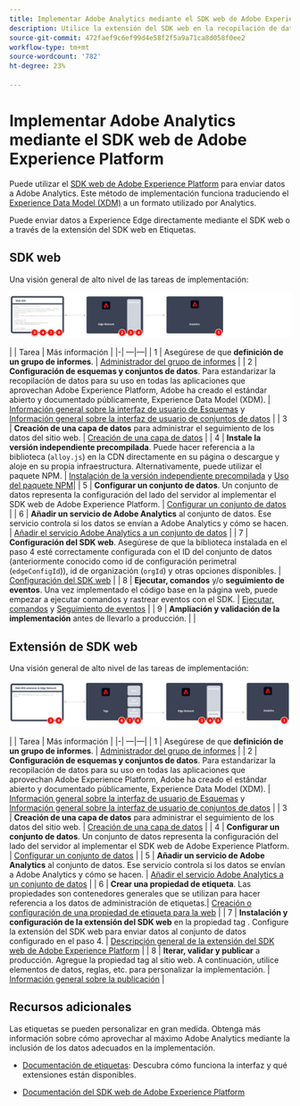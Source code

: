 ```yaml
---
title: Implementar Adobe Analytics mediante el SDK web de Adobe Experience Platform
description: Utilice la extensión del SDK web en la recopilación de datos de Adobe Experience Platform para enviar datos a Adobe Analytics.
source-git-commit: 472faef9c6ef99d4e58f2f5a9a71ca8d058f0ee2
workflow-type: tm+mt
source-wordcount: '782'
ht-degree: 23%

---
```


# Implementar Adobe Analytics mediante el SDK web de Adobe Experience Platform

Puede utilizar el [SDK web de Adobe Experience Platform](https://experienceleague.adobe.com/docs/experience-platform/tags/extensions/client/sdk/overview.html) para enviar datos a Adobe Analytics. Este método de implementación funciona traduciendo el [Experience Data Model (XDM)](https://experienceleague.adobe.com/docs/experience-platform/xdm/home.html?lang=es) a un formato utilizado por Analytics.

Puede enviar datos a Experience Edge directamente mediante el SDK web o a través de la extensión del SDK web en Etiquetas.

## SDK web

Una visión general de alto nivel de las tareas de implementación:

![Implementar Adobe Analytics mediante el flujo de trabajo del SDK web](../../assets/websdk-annotated.png)

| | Tarea | Más información | |-| —|—| | 1 | Asegúrese de que **definición de un grupo de informes**. | [Administrador del grupo de informes](../../../admin/admin/c-manage-report-suites/report-suites-admin.md) | | 2 | **Configuración de esquemas y conjuntos de datos**. Para estandarizar la recopilación de datos para su uso en todas las aplicaciones que aprovechan Adobe Experience Platform, Adobe ha creado el estándar abierto y documentado públicamente, Experience Data Model (XDM). | [Información general sobre la interfaz de usuario de Esquemas](https://experienceleague.adobe.com/docs/experience-platform/xdm/ui/overview.html?lang=es) y [Información general sobre la interfaz de usuario de conjuntos de datos](https://experienceleague.adobe.com/docs/experience-platform/catalog/datasets/user-guide.html?lang=es) | | 3 | **Creación de una capa de datos** para administrar el seguimiento de los datos del sitio web. | [Creación de una capa de datos](../../prepare/data-layer.md) | | 4 | **Instale la versión independiente precompilada**. Puede hacer referencia a la biblioteca (`alloy.js`) en la CDN directamente en su página o descargue y aloje en su propia infraestructura. Alternativamente, puede utilizar el paquete NPM. | [Instalación de la versión independiente precompilada](https://experienceleague.adobe.com/docs/experience-platform/edge/fundamentals/installing-the-sdk.html?lang=en#option-2%3A-installing-the-prebuilt-standalone-version) y [Uso del paquete NPM](https://experienceleague.adobe.com/docs/experience-platform/edge/fundamentals/installing-the-sdk.html?lang=en#option-3%3A-using-the-npm-package)| | 5 | **Configurar un conjunto de datos**. Un conjunto de datos representa la configuración del lado del servidor al implementar el SDK web de Adobe Experience Platform. | [Configurar un conjunto de datos](https://experienceleague.adobe.com/docs/experience-platform/edge/datastreams/configure.html?lang=en) | | 6 | **Añadir un servicio de Adobe Analytics** al conjunto de datos. Ese servicio controla si los datos se envían a Adobe Analytics y cómo se hacen. | [Añadir el servicio Adobe Analytics a un conjunto de datos](https://experienceleague.adobe.com/docs/experience-platform/edge/datastreams/configure.html?lang=en#analytics) | | 7 | **Configuración del SDK web**. Asegúrese de que la biblioteca instalada en el paso 4 esté correctamente configurada con el ID del conjunto de datos (anteriormente conocido como id de configuración perimetral (`edgeConfigId`)), id de organización (`orgId`) y otras opciones disponibles. | [Configuración del SDK web](https://experienceleague.adobe.com/docs/experience-platform/edge/fundamentals/configuring-the-sdk.html?lang=es) | | 8 | **Ejecutar, comandos** y/o **seguimiento de eventos**. Una vez implementado el código base en la página web, puede empezar a ejecutar comandos y rastrear eventos con el SDK. | [Ejecutar, comandos](https://experienceleague.adobe.com/docs/experience-platform/edge/fundamentals/executing-commands.html?lang=en) y [Seguimiento de eventos](https://experienceleague.adobe.com/docs/experience-platform/edge/fundamentals/tracking-events.html?lang=en) | | 9 | **Ampliación y validación de la implementación** antes de llevarlo a producción. | |



## Extensión de SDK web

Una visión general de alto nivel de las tareas de implementación:

![Implementar Adobe Analytics mediante el flujo de trabajo de extensión de SDK web](../../assets/websdk-extension-annotated.png)

| | Tarea | Más información | |-| —|—| | 1 | Asegúrese de que **definición de un grupo de informes**. | [Administrador del grupo de informes](../../../admin/admin/c-manage-report-suites/report-suites-admin.md) | | 2 | **Configuración de esquemas y conjuntos de datos**. Para estandarizar la recopilación de datos para su uso en todas las aplicaciones que aprovechan Adobe Experience Platform, Adobe ha creado el estándar abierto y documentado públicamente, Experience Data Model (XDM). | [Información general sobre la interfaz de usuario de Esquemas](https://experienceleague.adobe.com/docs/experience-platform/xdm/ui/overview.html?lang=es) y [Información general sobre la interfaz de usuario de conjuntos de datos](https://experienceleague.adobe.com/docs/experience-platform/catalog/datasets/user-guide.html?lang=es) | | 3 | **Creación de una capa de datos** para administrar el seguimiento de los datos del sitio web. | [Creación de una capa de datos](../../prepare/data-layer.md) | | 4 | **Configurar un conjunto de datos**. Un conjunto de datos representa la configuración del lado del servidor al implementar el SDK web de Adobe Experience Platform. | [Configurar un conjunto de datos](https://experienceleague.adobe.com/docs/experience-platform/edge/datastreams/configure.html?lang=en) | | 5 | **Añadir un servicio de Adobe Analytics** al conjunto de datos. Ese servicio controla si los datos se envían a Adobe Analytics y cómo se hacen. | [Añadir el servicio Adobe Analytics a un conjunto de datos](https://experienceleague.adobe.com/docs/experience-platform/edge/datastreams/configure.html?lang=en#analytics) | | 6 | **Crear una propiedad de etiqueta**. Las propiedades son contenedores generales que se utilizan para hacer referencia a los datos de administración de etiquetas.| [Creación o configuración de una propiedad de etiqueta para la web](https://experienceleague.adobe.com/docs/experience-platform/tags/admin/companies-and-properties.html?lang=en#for-web) | | 7 | **Instalación y configuración de la extensión del SDK web** en la propiedad tag . Configure la extensión del SDK web para enviar datos al conjunto de datos configurado en el paso 4. | [Descripción general de la extensión del SDK web de Adobe Experience Platform](https://experienceleague.adobe.com/docs/experience-platform/tags/extensions/client/sdk/overview.html?lang=en) | | 8 | **Iterar, validar y publicar** a producción. Agregue la propiedad tag al sitio web. A continuación, utilice elementos de datos, reglas, etc. para personalizar la implementación. | [Información general sobre la publicación](https://experienceleague.adobe.com/docs/experience-platform/tags/publish/overview.html?lang=es) |



## Recursos adicionales

Las etiquetas se pueden personalizar en gran medida. Obtenga más información sobre cómo aprovechar al máximo Adobe Analytics mediante la inclusión de los datos adecuados en la implementación.

- [Documentación de etiquetas](https://experienceleague.adobe.com/docs/experience-platform/tags/home.html?lang=es#): Descubra cómo funciona la interfaz y qué extensiones están disponibles.

- [Documentación del SDK web de Adobe Experience Platform](https://experienceleague.adobe.com/docs/web-sdk.html?lang=es)
